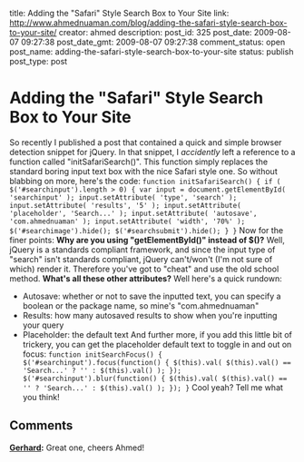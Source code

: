 title: Adding the "Safari" Style Search Box to Your Site
link: http://www.ahmednuaman.com/blog/adding-the-safari-style-search-box-to-your-site/
creator: ahmed
description: 
post_id: 325
post_date: 2009-08-07 09:27:38
post_date_gmt: 2009-08-07 09:27:38
comment_status: open
post_name: adding-the-safari-style-search-box-to-your-site
status: publish
post_type: post

# Adding the "Safari" Style Search Box to Your Site

So recently I published a post that contained a quick and simple browser detection snippet for jQuery. In that snippet, I _accidently_ left a reference to a function called "initSafariSearch()". This function simply replaces the standard boring input text box with the nice Safari style one. So without blabbing on more, here's the code: ` function initSafariSearch() { if ( $('#searchinput').length > 0) { var input = document.getElementById( 'searchinput' ); input.setAttribute( 'type', 'search' ); input.setAttribute( 'results', '5' ); input.setAttribute( 'placeholder', 'Search...' ); input.setAttribute( 'autosave', 'com.ahmednuaman' ); input.setAttribute( 'width', '70%' ); $('#searchimage').hide(); $('#searchsubmit').hide(); } } ` Now for the finer points: **Why are you using "getElementById()" instead of $()?** Well, jQuery is a standards compliant framework, and since the input type of "search" isn't standards compliant, jQuery can't/won't (I'm not sure of which) render it. Therefore you've got to "cheat" and use the old school method. **What's all these other attributes?** Well here's a quick rundown: 

  * Autosave: whether or not to save the inputted text, you can specify a boolean or the package name, so mine's "com.ahmednuaman"
  * Results: how many autosaved results to show when you're inputting your query
  * Placeholder: the default text
And further more, if you add this little bit of trickery, you can get the placeholder default text to toggle in and out on focus: ` function initSearchFocus() { $('#searchinput').focus(function() { $(this).val( $(this).val() == 'Search...' ? '' : $(this).val() ); }); $('#searchinput').blur(function() { $(this).val( $(this).val() == '' ? 'Search...' : $(this).val() ); }); } ` Cool yeah? Tell me what you think!

## Comments

**[Gerhard](#142 "2009-08-07 09:36:49"):** Great one, cheers Ahmed!

